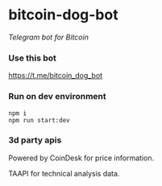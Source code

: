 # bitcoin-dog-bot
*Telegram bot for Bitcoin* 

### Use this bot
https://t.me/bitcoin_dog_bot


### Run on dev environment
```
npm i
npm run start:dev
```
### 3d party apis
Powered by CoinDesk for price information.

TAAPI for technical analysis data.
